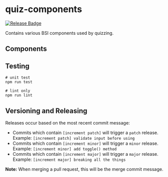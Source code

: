 # quiz-components
[![Release Badge](https://github.com/Brightspace/quiz-components/workflows/release/badge.svg)](https://github.com/Brightspace/quiz-components/actions?query=workflow%3Arelease)

Contains various BSI components used by quizzing.

## Components

## Testing

```shell
# unit test
npm run test

# lint only
npm run lint
```

## Versioning and Releasing

Releases occur based on the most recent commit message:
* Commits which contain `[increment patch]` will trigger a `patch` release. Example: `[increment patch] validate input before using`
* Commits which contain `[increment minor]` will trigger a `minor` release. Example: `[increment minor] add toggle() method`
* Commits which contain `[increment major]` will trigger a `major` release. Example: `[increment major] breaking all the things`

**Note:** When merging a pull request, this will be the merge commit message.
